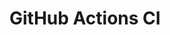 # GitHub Actions CI






























































































































































































































































































































































































































































































































































































































































































































































































































































































































































































































































































































































































































































































































































































































































































































































































































































































































































































































































































































































































































































































































































































































































































